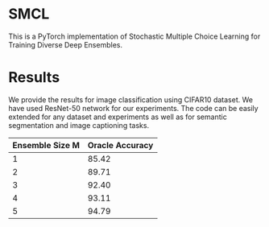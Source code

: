# SMCL
This is a PyTorch implementation of Stochastic Multiple Choice Learning for Training Diverse Deep Ensembles.

# Results
We provide the results for image classification using CIFAR10 dataset. We have used ResNet-50 network for our experiments.
The code can be easily extended for any dataset and experiments as well as for semantic segmentation and image captioning tasks.

| Ensemble Size M | Oracle Accuracy |
| --------------- | --------------- |
|     1           |      85.42      |
|     2           |       89.71     |
|     3           |       92.40     |
|     4           |       93.11     |
|     5           |       94.79     |
